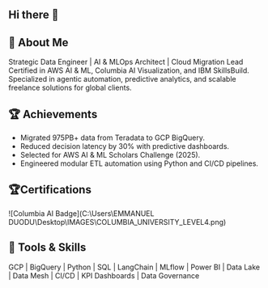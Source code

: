 ## Hi there 👋

## 👋 About Me
Strategic Data Engineer | AI & MLOps  Architect | Cloud Migration Lead  
Certified in AWS AI & ML, Columbia AI Visualization, and IBM SkillsBuild.  
Specialized in agentic automation, predictive analytics, and scalable freelance solutions for global clients.

## 🏆 Achievements
- Migrated 975PB+ data from Teradata to GCP BigQuery.
- Reduced decision latency by 30% with predictive dashboards.
- Selected for AWS AI & ML Scholars Challenge (2025).
- Engineered modular ETL automation using Python and CI/CD pipelines.
  
## 🏆Certifications
![Columbia AI Badge](C:\Users\EMMANUEL DUODU\Desktop\IMAGES\COLUMBIA_UNIVERSITY_LEVEL4.png)


## 🔧 Tools & Skills
GCP | BigQuery | Python | SQL | LangChain | MLflow | Power BI | Data Lake | Data Mesh | CI/CD | KPI Dashboards | Data Governance
